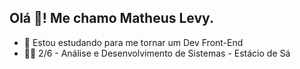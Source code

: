 ## Olá 👋! Me chamo Matheus Levy.

- 📘 Estou estudando para me tornar um Dev Front-End
- 👨‍💻 2/6 - Análise e Desenvolvimento de Sistemas - Estácio de Sá

<div>
  <a href="https://github.com/mthslevy"
  <img height="180em" src="https://github-readme-stats.vercel.app/api?username=mthslevy&theme=radical%22%3E
  <img height="180em" src="https://github-readme-stats.vercel.app/api/top-langs/?username=mthslevy&theme=radical%22%3E
</div>

<h1>💻Tecnologias</h1>
  <div>
     <img width="50px"  src="https://cdn.jsdelivr.net/gh/devicons/devicon/icons/html5/html5-original.svg%22%3E
     <img width="50px"  src="https://cdn.jsdelivr.net/gh/devicons/devicon/icons/css3/css3-original.svg%22%3E
     <img width="50px"  src="https://cdn.jsdelivr.net/gh/devicons/devicon/icons/javascript/javascript-original.svg%22%3E
  </div>

  <hr>

